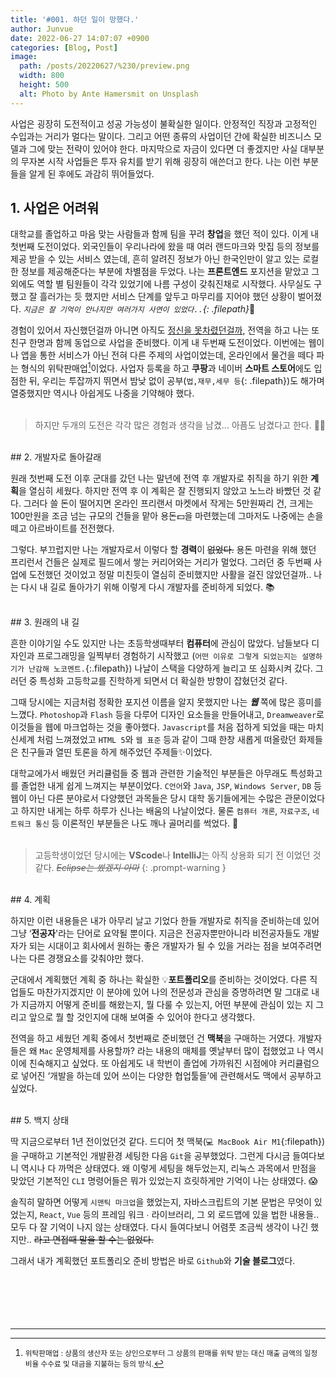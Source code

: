 ```yaml
---
title: '#001. 하던 일이 망했다.'
author: Junvue
date: 2022-06-27 14:07:07 +0900
categories: [Blog, Post]
image:
  path: /posts/20220627/%230/preview.png
  width: 800
  height: 500
  alt: Photo by Ante Hamersmit on Unsplash
---
```


사업은 굉장히 도전적이고 성공 가능성이 불확실한 일이다. 안정적인 직장과 고정적인 수입과는 거리가 멀다는 말이다. 그리고 어떤 종류의 사업이던 간에 확실한 비즈니스 모델과 그에 맞는 전략이 있어야 한다. 마지막으로 자금이 있다면 더 좋겠지만 사실 대부분의 무자본 시작 사업들은 투자 유치를 받기 위해 굉장히 애쓴더고 한다. 나는 이런 부분들을 알게 된 후에도 과감히 뛰어들었다.

## 1. 사업은 어려워

대학교를 졸업하고 마음 맞는 사람들과 함께 팀을 꾸려 **창업**을 했던 적이 있다. 이게 내 첫번째 도전이었다. 외국인들이 우리나라에 왔을 때 여러 랜드마크와 맛집 등의 정보를 제공 받을 수 있는 서비스 였는데, 흔히 알려진 정보가 아닌 한국인만이 알고 있는 로컬한 정보를 제공해준다는 부분에 차별점을 두었다. 나는 **프론트엔드** 포지션을 맡았고 그 외에도 역할 별 팀원들이 각각 있었기에 나름 구성이 갖춰진채로 시작했다. 사무실도 구했고 잘 흘러가는 듯 했지만 서비스 단계를 앞두고 마무리를 지어야 했던 상황이 벌어졌다. _`지금은 잘 기억이 안나지만 여러가지 사연이 있었다..`{: .filepath}_🥲

경험이 있어서 자신했던걸까 아니면 아직도 <u>정신을 못차렸던걸까</u>, 전역을 하고 나는 또 친구 한명과 함께 동업으로 사업을 준비했다. 이게 내 두번째 도전이었다. 이번에는 웹이나 앱을 통한 서비스가 아닌 전혀 다른 주제의 사업이었는데, 온라인에서 물건을 떼다 파는 형식의 위탁판매업[^fnt1]이었다. 사업자 등록을 하고 **쿠팡**과 네이버 **스마트 스토어**에도 입점한 뒤, 우리는 투잡까지 뛰면서 밤낮 없이 공부(`법,재무,세무 등`{: .filepath})도 해가며 열중했지만 역시나 아쉽게도 나중을 기약해야 했다.
<br /><br />

> 하지만 두개의 도전은 각각 많은 경험과 생각을 남겼... 아픔도 남겼다고 한다. 💪🏻

<br />
## 2. 개발자로 돌아갈래

원래 첫번째 도전 이후 군대를 갔던 나는 말년에 전역 후 개발자로 취직을 하기 위한 **계획**을 열심히 세웠다. 하지만 전역 후 이 계획은 잘 진행되지 않았고 노느라 바빴던 것 같다. 그러다 쓸 돈이 떨어지면 온라인 프리랜서 마켓에서 작게는 5만원짜리 건, 크게는 100만원을 조금 넘는 규모의 건들을 맡아 용돈💵을 마련했는데 그마저도 나중에는 손을 떼고 아르바이트를 전전했다.

그렇다. 부끄럽지만 나는 개발자로서 이렇다 할 **경력**이 ~~없었다.~~ 용돈 마련을 위해 했던 프리런서 건들은 실제로 필드에서 쌓는 커리어와는 거리가 멀었다. 그러던 중 두번째 사업에 도전했던 것이었고 정말 미친듯이 열심히 준비했지만 사활을 걸진 않았던걸까.. 나는 다시 내 길로 돌아가기 위해 이렇게 다시 개발자를 준비하게 되었다. 📚

<br />
## 3. 원래의 내 길

흔한 이야기일 수도 있지만 나는 초등학생때부터 **컴퓨터**에 관심이 많았다. 남들보다 디자인과 프로그래밍을 일찍부터 경험하기 시작했고 (`어떤 이유로 그렇게 되었는지는 설명하기가 난감해 노코멘트.`{:.filepath}) 나날이 스택을 다양하게 늘리고 또 심화시켜 갔다. 그러던 중 특성화 고등학교를 진학하게 되면서 더 확실한 방향이 잡혔던것 같다.

그때 당시에는 지금처럼 정확한 포지션 이름을 알지 못했지만 나는 **_웹_** 쪽에 많은 흥미를 느꼈다. `Photoshop`과 `Flash` 등을 다루어 디자인 요소들을 만들어내고, `Dreamweaver`로 이것들을 웹에 마크업하는 것을 좋아했다. `Javascript`를 처음 접하게 되었을 때는 마치 신세계 처럼 느껴졌었고 `HTML 5`와 `웹 표준` 등과 같이 그때 한창 새롭게 떠올랐던 화제들은 친구들과 열띤 토론을 하게 해주었던 주제들✨이었다.

대학교에가서 배웠던 커리큘럼들 중 웹과 관련한 기술적인 부분들은 아무래도 특성화고를 졸업한 내게 쉽게 느껴지는 부분이었다. `C언어`와 `Java`, `JSP`, `Windows Server`, `DB` 등 웹이 아닌 다른 분야로서 다양했던 과목들은 당시 대학 동기들에게는 수많은 관문이었다고 하지만 내게는 하루 하루가 신나는 배움의 나날이었다. 물론 `컴퓨터 개론`, `자료구조`, `네트워크 통신` 등 이론적인 부분들은 나도 깨나 골머리를 썩었다. 🤮
<br /><br />

> 고등학생이었던 당시에는 **VScode**나 **IntelliJ**는 아직 상용화 되기 전 이었던 것 같다. _~~Eclipse는 썼겠지 아마~~_
{: .prompt-warning }
<br />
## 4. 계획

하지만 이런 내용들은 내가 아무리 날고 기었다 한들 개발자로 취직을 준비하는데 있어 그냥 ‘**전공자**'라는 단어로 요약될 뿐이다. 지금은 전공자뿐만아니라 비전공자들도 개발자가 되는 시대이고 회사에서 원하는 좋은 개발자가 될 수 있을 거라는 점을 보여주려면 나는 다른 경쟁요소를 갖춰야만 했다.

군대에서 계획했던 계획 중 하나는 확실한 💡**포트폴리오**를 준비하는 것이었다. 다른 직업들도 마찬가지겠지만 이 분야에 있어 나의 전문성과 관심을 증명하려면 말 그대로 내가 지금까지 어떻게 준비를 해왔는지, 뭘 다룰 수 있는지, 어떤 부분에 관심이 있는 지 그리고 앞으로 뭘 할 것인지에 대해 보여줄 수 있어야 한다고 생각했다.

전역을 하고 세웠던 계획 중에서 첫번째로 준비했던 건 **맥북**을 구매하는 거였다. 개발자들은 왜 `Mac` 운영체제를 사용할까? 라는 내용의 매체를 옛날부터 많이 접했었고 나 역시 이에 친숙해지고 싶었다. 또 아쉽게도 내 학번이 졸업에 가까워진 시점에야 커리큘럼으로 넣어진 ‘개발을 하는데 있어 쓰이는 다양한 협업툴들’에 관련해서도 맥에서 공부하고 싶었다.

<br />
## 5. 백지 상태

딱 지금으로부터 1년 전이었던것 같다. 드디어 첫 맥북(`💻 MacBook Air M1`{:filepath})을 구매하고 기본적인 개발환경 세팅한 다음 `Git`을 공부했었다. 그런게 다시금 들여다보니 역시나 다 까먹은 상태였다. 왜 이렇게 세팅을 해두었는지, 리눅스 과목에서 만점을 맞았던 기본적인 `CLI` 명령어들은 뭐가 있었는지 흐릿하게만 기억이 나는 상태였다. 😱

솔직히 말하면 어떻게 `시맨틱 마크업`을 했었는지, 자바스크립트의 기본 문법은 무엇이 있었는지, `React`, `Vue` 등의 프레임 워크 ∙ 라이브러리, 그 외 로드맵에 있을 법한 내용들.. 모두 다 잘 기억이 나지 않는 상태였다. 다시 들여다보니 어렴풋 조금씩 생각이 나긴 했지만.. ~~라고 면접때 말을 할 수는 없었다.~~

그래서 내가 계획했던 포트폴리오 준비 방법은 바로 `Github`와 **기술 블로그**였다.
<br /><br /><br /><br /><br /><br />

---
[^fnt1]:<small>위탁판매업 : 상품의 생산자 또는 상인으로부터 그 상품의 판매를 위탁 받는 대신 매출 금액의 일정 비율 수수료 및 대금을 지불하는 등의 방식.</small>